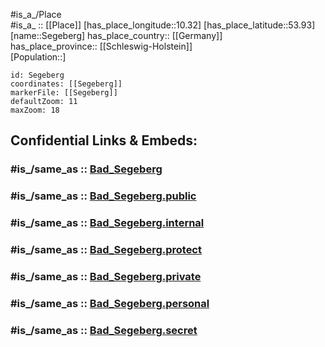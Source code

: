 ﻿---
confidential: public
isDeleted: false
location:
- 53.93
- 10.32
mapmarker: city
mapzoom:
- 7
- 12
SpocWebEntityId: 34175
tags:
- geo/City
type: City
---

#is_a_/Place  
#is_a_ :: [[Place]] 
[has_place_longitude::10.32] 
[has_place_latitude::53.93] 
[name::Segeberg] 
has_place_country:: [[Germany]]  
has_place_province:: [[Schleswig-Holstein]]  
[Population::] 



```leaflet
id: Segeberg
coordinates: [[Segeberg]] 
markerFile: [[Segeberg]] 
defaultZoom: 11 
maxZoom: 18
```


## Confidential Links & Embeds: 

### #is_/same_as :: [Bad_Segeberg](/_Standards/Earth/Continent/Europe/Europe~Central/Germany/Germany~West/Schleswig-Holstein/counties~SH/Segeberg/cities~Segeberg/Bad_Segeberg.md) 

### #is_/same_as :: [Bad_Segeberg.public](/_public/Earth/Continent/Europe/Europe~Central/Germany/Germany~West/Schleswig-Holstein/counties~SH/Segeberg/cities~Segeberg/Bad_Segeberg.public.md) 

### #is_/same_as :: [Bad_Segeberg.internal](/_internal/Earth/Continent/Europe/Europe~Central/Germany/Germany~West/Schleswig-Holstein/counties~SH/Segeberg/cities~Segeberg/Bad_Segeberg.internal.md) 

### #is_/same_as :: [Bad_Segeberg.protect](/_protect/Earth/Continent/Europe/Europe~Central/Germany/Germany~West/Schleswig-Holstein/counties~SH/Segeberg/cities~Segeberg/Bad_Segeberg.protect.md) 

### #is_/same_as :: [Bad_Segeberg.private](/_private/Earth/Continent/Europe/Europe~Central/Germany/Germany~West/Schleswig-Holstein/counties~SH/Segeberg/cities~Segeberg/Bad_Segeberg.private.md) 

### #is_/same_as :: [Bad_Segeberg.personal](/_personal/Earth/Continent/Europe/Europe~Central/Germany/Germany~West/Schleswig-Holstein/counties~SH/Segeberg/cities~Segeberg/Bad_Segeberg.personal.md) 

### #is_/same_as :: [Bad_Segeberg.secret](/_secret/Earth/Continent/Europe/Europe~Central/Germany/Germany~West/Schleswig-Holstein/counties~SH/Segeberg/cities~Segeberg/Bad_Segeberg.secret.md)

